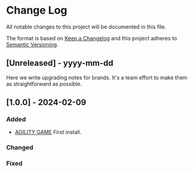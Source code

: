 # Change Log
All notable changes to this project will be documented in this file.
 
The format is based on [Keep a Changelog](http://keepachangelog.com/)
and this project adheres to [Semantic Versioning](http://semver.org/).
 
## [Unreleased] - yyyy-mm-dd
 
Here we write upgrading notes for brands. It's a team effort to make them as
straightforward as possible.
 
## [1.0.0] - 2024-02-09
 
### Added

- [AGILITY GAME](https://github.com/agility-game/home-assistant-add-on-hello-world/issues/1)
  First install.
   
### Changed
 
### Fixed
 
